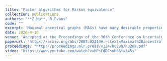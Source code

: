 ```yaml
---
title: "Faster algorithms for Markov equivalence"
collection: publications
authors: "**Z.Hu**, R.Evans"
code: ""
excerpt: 'Maximal ancestral graphs (MAGs) have many desirable properties; in particular they can fully describe conditional independences from directed acyclic graphs (DAGs) in the presence of latent and selection variables. However, different MAGs may encode the same conditional independences, and are said to be \emph{Markov equivalent}. Thus identifying necessary and sufficient conditions for equivalence is essential for structure learning. Several criteria for this already exist, but in this paper we give a new non-parametric characterization in terms of the heads and tails that arise in the parameterization for discrete models. We also provide a polynomial time algorithm (O(ne2), where n and e are the number of vertices and edges respectively) to verify equivalence. Moreover, we extend our criterion to ADMGs and summary graphs and propose an algorithm that converts an ADMG or summary graph to an equivalent MAG in polynomial time (O(n2e)). Hence by combining both algorithms, we can also verify equivalence between two summary graphs or ADMGs.'
date: 2020-4-10
venue: 'Accepted at the Proceedings of the 36th Conference on Uncertainty in Artificial Intelligence (UAI-2020)'
paperurl: 'https://arxiv.org/abs/2007.02310#:~:text=Maximal%20ancestral%20graphs%20(MAGs)%20have,of%20latent%20and%20selection%20variables.'
proceedings: "http://proceedings.mlr.press/v124/hu20a/hu20a.pdf"
video: "https://www.youtube.com/watch?v=hPsFdDFsnH8&t=345s"
---
```


